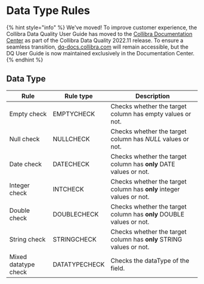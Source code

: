 # Data Type Rules

{% hint style="info" %}
We've moved! To improve customer experience, the Collibra Data Quality User Guide has moved to the [Collibra Documentation Center](https://productresources.collibra.com/docs/collibra/latest/Content/DataQuality/DQCoreComponents/Data%20Type%20Rules.htm) as part of the Collibra Data Quality 2022.11 release. To ensure a seamless transition, [dq-docs.collibra.com](http://dq-docs.collibra.com/) will remain accessible, but the DQ User Guide is now maintained exclusively in the Documentation Center.
{% endhint %}

## Data Type

| Rule                 | Rule type     | Description                                                          |
| -------------------- | ------------- | -------------------------------------------------------------------- |
| Empty check          | EMPTYCHECK    | Checks whether the target column has empty values or not.            |
| Null check           | NULLCHECK     | Checks whether the target column has _NULL_ values or not.           |
| Date check           | DATECHECK     | Checks whether the target column has **only** DATE values or not.    |
| Integer check        | INTCHECK      | Checks whether the target column has **only** integer values or not. |
| Double check         | DOUBLECHECK   | Checks whether the target column has **only** DOUBLE values or not.  |
| String check         | STRINGCHECK   | Checks whether the target column has **only** STRING values or not.  |
| Mixed datatype check | DATATYPECHECK | Checks the dataType of the field.                                    |

